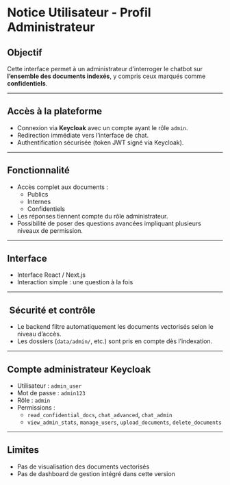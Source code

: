 #  Notice Utilisateur - Profil Administrateur

## Objectif
Cette interface permet à un administrateur d’interroger le chatbot sur **l’ensemble des documents indexés**, y compris ceux marqués comme **confidentiels**.

---

##  Accès à la plateforme

- Connexion via **Keycloak** avec un compte ayant le rôle `admin`.
- Redirection immédiate vers l’interface de chat.
- Authentification sécurisée (token JWT signé via Keycloak).

---

##  Fonctionnalité

- Accès complet aux documents :
  - Publics
  - Internes
  - Confidentiels
- Les réponses tiennent compte du rôle administrateur.
- Possibilité de poser des questions avancées impliquant plusieurs niveaux de permission.

---

##  Interface

- Interface React / Next.js
- Interaction simple : une question à la fois

---

## ️ Sécurité et contrôle

- Le backend filtre automatiquement les documents vectorisés selon le niveau d’accès.
- Les dossiers (`data/admin/`, etc.) sont pris en compte dès l’indexation.

---

##  Compte administrateur Keycloak

- Utilisateur : `admin_user` 
- Mot de passe : `admin123`
- Rôle : `admin`
- Permissions :
  - `read_confidential_docs`, `chat_advanced`, `chat_admin`
  - `view_admin_stats`, `manage_users`, `upload_documents`, `delete_documents`

---

## Limites

- Pas de visualisation des documents vectorisés
- Pas de dashboard de gestion intégré dans cette version
